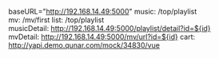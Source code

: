 baseURL="http://192.168.14.49:5000"
music:  /top/playlist     
mv:  /mv/first
list:   /top/playlist       
musicDetail:  http://192.168.14.49:5000/playlist/detail?id=${id}  
mvDetail:  http://192.168.14.49:5000/mv/url?id=${id}
cart:  http://yapi.demo.qunar.com/mock/34830/vue 